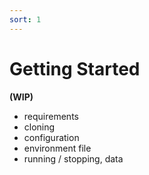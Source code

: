 ```yaml
---
sort: 1
---
```


# Getting Started

**(WIP)**

- requirements
- cloning
- configuration
- environment file
- running / stopping, data